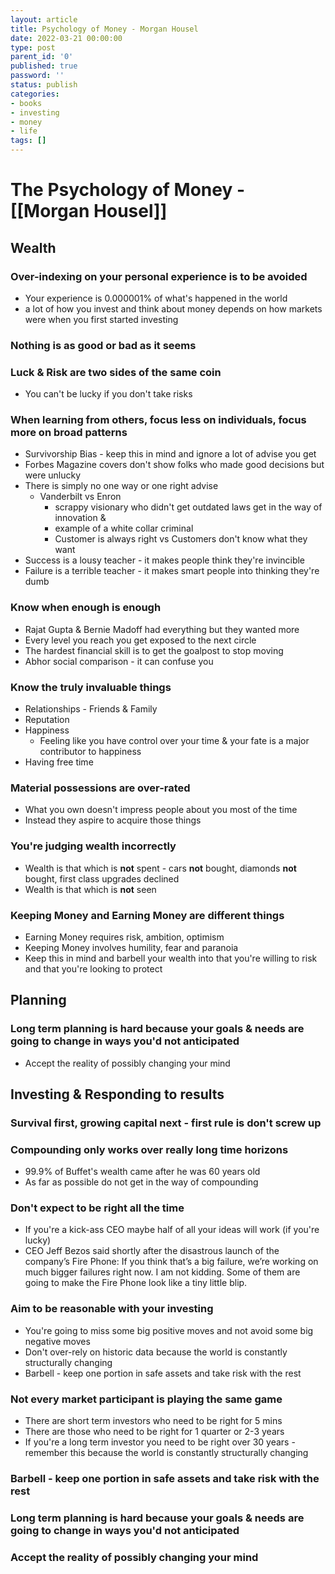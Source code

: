 ```yaml
---
layout: article
title: Psychology of Money - Morgan Housel
date: 2022-03-21 00:00:00
type: post
parent_id: '0'
published: true
password: ''
status: publish
categories:
- books
- investing
- money
- life
tags: []
---
```

# The Psychology of Money - [[Morgan Housel]]

## Wealth

### Over-indexing on your personal experience is to be avoided
- Your experience is 0.000001% of what's happened in the world
- a lot of how you invest and think about money depends on how markets were when you first started investing

### Nothing is as good or bad as it seems

### Luck & Risk are two sides of the same coin
- You can't be lucky if you don't take risks

### When learning from others, focus less on individuals, focus more on broad patterns
- Survivorship Bias - keep this in mind and ignore a lot of advise you get
-  Forbes Magazine covers don't show folks who made good decisions but were unlucky
-  There is simply no one way or one right advise
	- Vanderbilt vs Enron
		- scrappy visionary who didn't get outdated laws get in the way of innovation &
		- example of a white collar criminal
		- Customer is always right vs Customers don't know what they want
- Success is a lousy teacher - it makes people think they're invincible
- Failure is a terrible teacher - it makes smart people into thinking they're dumb

### Know when enough is enough
- Rajat Gupta & Bernie Madoff had everything but they wanted more
- Every level you reach you get exposed to the next circle
- The hardest financial skill is to get the goalpost to stop moving
- Abhor social comparison - it can confuse you

### Know the truly invaluable things
- Relationships - Friends & Family
- Reputation
- Happiness
	- Feeling like you have control over your time & your fate is a major contributor to happiness
- Having free time

### Material possessions are over-rated
- What you own doesn't impress people about you most of the time
- Instead they aspire to acquire those things

### You're judging wealth incorrectly
- Wealth is that which is **not** spent - cars **not** bought, diamonds **not** bought, first class upgrades declined
- Wealth is that which is **not** seen

### Keeping Money and Earning Money are different things
- Earning Money requires risk, ambition, optimism
- Keeping Money involves humility, fear and paranoia
- Keep this in mind and barbell your wealth into that you're willing to risk and that you're looking to protect

## Planning

### Long term planning is hard because your goals & needs are going to change in ways you'd not anticipated
- Accept the reality of possibly changing your mind

## Investing & Responding to results
### Survival first, growing capital next - first rule is don't screw up

### Compounding only works over really long time horizons
- 99.9% of Buffet's wealth came after he was 60 years old
- As far as possible do not get in the way of compounding

### Don't expect to be right all the time
- If you're a kick-ass CEO maybe half of all your ideas will work (if you're lucky)
- CEO Jeff Bezos said shortly after the disastrous launch of the company’s Fire Phone: If you think that’s a big failure, we’re working on much bigger failures right now. I am not kidding. Some of them are going to make the Fire Phone look like a tiny little blip.

### Aim to be reasonable with your investing
- You're going to miss some big positive moves and not avoid some big negative moves
- Don't over-rely on historic data because the world is constantly structurally changing
- Barbell - keep one portion in safe assets and take risk with the rest

### Not every market participant is playing the same game
- There are short term investors who need to be right for 5 mins
- There are those who need to be right for 1 quarter or 2-3 years
- If you're a long term investor you need to be right over 30 years - remember this because the world is constantly structurally changing

### Barbell - keep one portion in safe assets and take risk with the rest

### Long term planning is hard because your goals & needs are going to change in ways you'd not anticipated

### Accept the reality of possibly changing your mind

